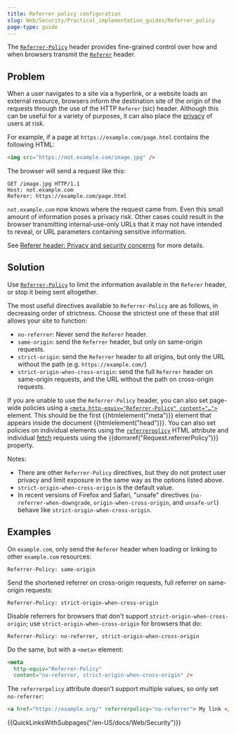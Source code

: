 ```yaml
---
title: Referrer policy configuration
slug: Web/Security/Practical_implementation_guides/Referrer_policy
page-type: guide
---
```


The [`Referrer-Policy`](/en-US/docs/Web/HTTP/Headers/Referrer-Policy) header provides fine-grained control over how and when browsers transmit the [`Referer`](/en-US/docs/Web/HTTP/Headers/Referer) header.

## Problem

When a user navigates to a site via a hyperlink, or a website loads an external resource, browsers inform the destination site of the origin of the requests through the use of the HTTP `Referer` (sic) header. Although this can be useful for a variety of purposes, it can also place the [privacy](/en-US/docs/Web/Privacy) of users at risk.

For example, if a page at `https://example.com/page.html` contains the following HTML:

```html
<img src="https://not.example.com/image.jpg" />
```

The browser will send a request like this:

```http
GET /image.jpg HTTP/1.1
Host: not.example.com
Referer: https://example.com/page.html
```

`not.example.com` now knows where the request came from. Even this small amount of information poses a privacy risk. Other cases could result in the browser transmitting internal-use-only URLs that it may not have intended to reveal, or URL parameters containing sensitive information.

See [Referer header: Privacy and security concerns](/en-US/docs/Web/Security/Referer_header:_privacy_and_security_concerns) for more details.

## Solution

Use [`Referrer-Policy`](/en-US/docs/Web/HTTP/Headers/Referrer-Policy) to limit the information available in the `Referer` header, or stop it being sent altogether.

The most useful directives available to `Referrer-Policy` are as follows, in decreasing order of strictness. Choose the strictest one of these that still allows your site to function:

- `no-referrer`: Never send the `Referer` header.
- `same-origin`: send the `Referrer` header, but only on same-origin requests.
- `strict-origin`: send the `Referrer` header to all origins, but only the URL without the path (e.g. `https://example.com/`)
- `strict-origin-when-cross-origin`: send the full `Referrer` header on same-origin requests, and the URL without the path on cross-origin requests.

If you are unable to use the `Referrer-Policy` header, you can also set page-wide policies using a [`<meta http-equiv="Referrer-Policy" content="…">`](/en-US/docs/Web/HTML/Element/meta#http-equiv) element. This should be the first {{htmlelement("meta")}} element that appears inside the document {{htmlelement("head")}}. You can also set policies on individual elements using the [`referrerpolicy`](/docs/Web/HTML/Element/a#referrerpolicy) HTML attribute and individual [fetch](/en-US/docs/Web/API/fetch) requests using the {{domxref("Request.referrerPolicy")}} property.

Notes:

- There are other `Referrer-Policy` directives, but they do not protect user privacy and limit exposure in the same way as the options listed above.
- `strict-origin-when-cross-origin` is the default value.
- In recent versions of Firefox and Safari, "unsafe" directives (`no-referrer-when-downgrade`, `origin-when-cross-origin`, and `unsafe-url`) behave like `strict-origin-when-cross-origin`.

## Examples

On `example.com`, only send the `Referer` header when loading or linking to other `example.com` resources:

```http
Referrer-Policy: same-origin
```

Send the shortened referrer on cross-origin requests, full referrer on same-origin requests:

```http
Referrer-Policy: strict-origin-when-cross-origin
```

Disable referrers for browsers that don't support `strict-origin-when-cross-origin`; use `strict-origin-when-cross-origin` for browsers that do:

```http
Referrer-Policy: no-referrer, strict-origin-when-cross-origin
```

Do the same, but with a `<meta>` element:

```html
<meta
  http-equiv="Referrer-Policy"
  content="no-referrer, strict-origin-when-cross-origin" />
```

The `referrerpolicy` attribute doesn't support multiple values, so only set `no-referrer`:

```html
<a href="https://example.org/" referrerpolicy="no-referrer"> My link </a>
```

{{QuickLinksWithSubpages("/en-US/docs/Web/Security")}}

